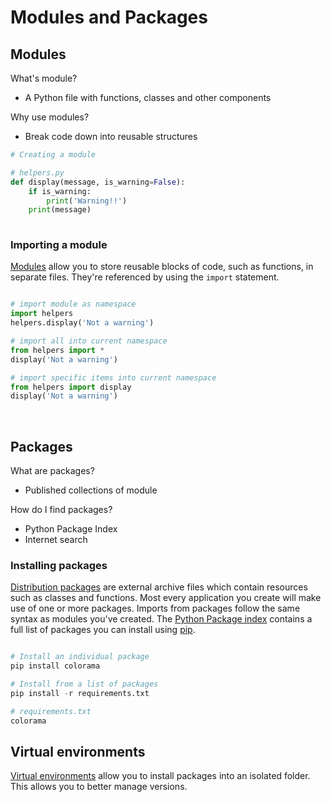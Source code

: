 # Modules and Packages

## Modules

What's module?
<br>

- A Python file with functions, classes and other components

Why use modules?
<br>

- Break code down into reusable structures

``` python
# Creating a module

# helpers.py
def display(message, is_warning=False):
    if is_warning:
        print('Warning!!')
    print(message)
    
``` 
### Importing a module
[Modules](https://docs.python.org/3/tutorial/modules.html) allow you to store reusable blocks of code, such as functions, in separate files. They're referenced by using the `import` statement.

``` python

# import module as namespace
import helpers
helpers.display('Not a warning')

# import all into current namespace
from helpers import *
display('Not a warning')

# import specific items into current namespace
from helpers import display
display('Not a warning')
```
<br>

## Packages

What are packages?
<br>

- Published collections of module

How do I find packages?
<br>

- Python Package Index
- Internet search   

### Installing packages
[Distribution packages](https://packaging.python.org/glossary/#term-distribution-package) are external archive files which contain resources such as classes and functions. Most every application you create will make use of one or more packages. Imports from packages follow the same syntax as modules you've created. The [Python Package index](https://pypi.org/) contains a full list of packages you can install using [pip](https://pip.pypa.io/en/stable/).


``` python

# Install an individual package
pip install colorama

# Install from a list of packages
pip install -r requirements.txt

# requirements.txt
colorama
```

## Virtual environments

[Virtual environments](https://docs.python.org/3.7/tutorial/venv.html) allow you to install packages into an isolated folder. This allows you to better manage versions.

